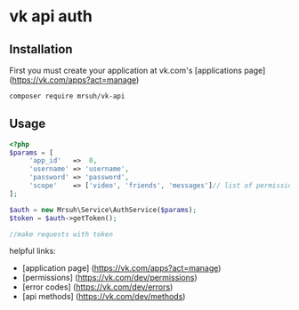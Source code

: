 # vk api auth

## Installation

First you must create your application at vk.com's [applications page] (https://vk.com/apps?act=manage)

```bash
composer require mrsuh/vk-api
```

## Usage

``` php
<?php
$params = [
     'app_id'   =>  0,
     'username' => 'username',
     'password' => 'password',
     'scope'    => ['video', 'friends', 'messages']// list of permissions
];

$auth = new Mrsuh\Service\AuthService($params);
$token = $auth->getToken();

//make requests with token
```

helpful links:
* [application page] (https://vk.com/apps?act=manage)
* [permissions] (https://vk.com/dev/permissions)
* [error codes] (https://vk.com/dev/errors)
* [api methods] (https://vk.com/dev/methods)